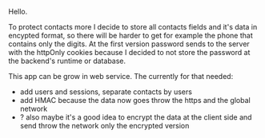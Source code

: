 Hello.

To protect contacts more I decide to store all contacts fields and it's data in encypted format, so there will be harder to get for example the phone that contains only the digits. At the first version password sends to the server with the httpOnly cookies because I decided to not store the password at the backend's runtime or database.

This app can be grow in web service. The currently for that needed:
- add users and sessions, separate contacts by users
- add HMAC because the data now goes throw the https and the global network
- ? also maybe it's a good idea to encrypt the data at the client side and send throw the network only the encrypted version

